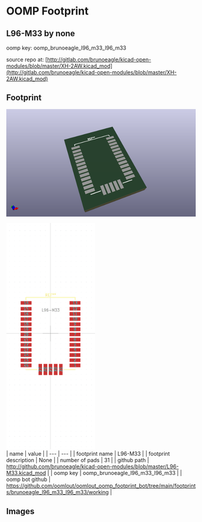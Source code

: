 # OOMP Footprint  
## L96-M33  by none  
  
oomp key: oomp_brunoeagle_l96_m33_l96_m33  
  
source repo at: [http://gitlab.com/brunoeagle/kicad-open-modules/blob/master/XH-2AW.kicad_mod](http://gitlab.com/brunoeagle/kicad-open-modules/blob/master/XH-2AW.kicad_mod)  
## Footprint  
  
[![working_kicad_pcb_3d.png](working_kicad_pcb_3d_600.png)](working_kicad_pcb_3d.png)  
  
[![working.png](working_600.png)](working.png)  
| name | value | 
| --- | --- | 
| footprint name | L96-M33 | 
| footprint description | None | 
| number of pads | 31 | 
| github path | http://github.com/brunoeagle/kicad-open-modules/blob/master/L96-M33.kicad_mod | 
| oomp key | oomp_brunoeagle_l96_m33_l96_m33 | 
| oomp bot github | https://github.com/oomlout/oomlout_oomp_footprint_bot/tree/main/footprints/brunoeagle_l96_m33_l96_m33/working | 
## Images  
